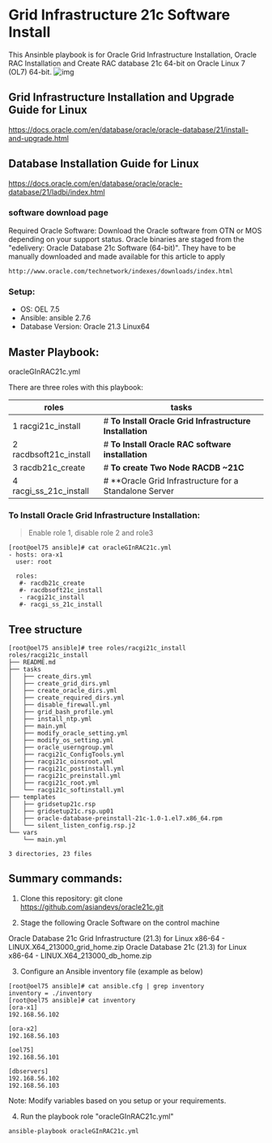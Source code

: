 # Grid Infrastructure 21c Software Install

This Ansinble playbook is for Oracle Grid Infrastructure Installation, Oracle RAC Installation and Create RAC database 21c 64-bit on Oracle Linux 7 (OL7) 64-bit.
![img](https://miro.medium.com/max/1400/1*Dn-ENgHGeaJk8kpJXE_Sdw.png)

## Grid Infrastructure Installation and Upgrade Guide for Linux
https://docs.oracle.com/en/database/oracle/oracle-database/21/install-and-upgrade.html

## Database Installation Guide for Linux
https://docs.oracle.com/en/database/oracle/oracle-database/21/ladbi/index.html

### software download page
Required Oracle Software: Download the Oracle software from OTN or MOS depending on your support status. Oracle binaries are staged from the "edelivery: Oracle Database 21c Software (64-bit)". They have to be manually downloaded and made available for this article to apply 
```
http://www.oracle.com/technetwork/indexes/downloads/index.html
```

### Setup:
 * OS: OEL 7.5 
 * Ansible: ansible 2.7.6
 * Database Version: Oracle 21.3 Linux64

## Master Playbook:
oracleGInRAC21c.yml

There are three roles with this playbook: 

roles                  | tasks
---------------------- | ---------------------------------
1 racgi21c_install     | # **To Install Oracle Grid Infrastructure Installation**
2 racdbsoft21c_install | # **To Install Oracle RAC software installation**
3 racdb21c_create      | # **To create Two Node RACDB ~21C**
4 racgi_ss_21c_install | # **Oracle Grid Infrastructure for a Standalone Server

### To Install Oracle Grid Infrastructure Installation:
> Enable role 1, disable role 2 and role3

```
[root@oel75 ansible]# cat oracleGInRAC21c.yml
- hosts: ora-x1
  user: root

  roles:
   #- racdb21c_create
   #- racdbsoft21c_install
   - racgi21c_install
   #- racgi_ss_21c_install
```
## Tree structure 
```
[root@oel75 ansible]# tree roles/racgi21c_install
roles/racgi21c_install
├── README.md
├── tasks
│   ├── create_dirs.yml
│   ├── create_grid_dirs.yml
│   ├── create_oracle_dirs.yml
│   ├── create_required_dirs.yml
│   ├── disable_firewall.yml
│   ├── grid_bash_profile.yml
│   ├── install_ntp.yml
│   ├── main.yml
│   ├── modify_oracle_setting.yml
│   ├── modify_os_setting.yml
│   ├── oracle_userngroup.yml
│   ├── racgi21c_ConfigTools.yml
│   ├── racgi21c_oinsroot.yml
│   ├── racgi21c_postinstall.yml
│   ├── racgi21c_preinstall.yml
│   ├── racgi21c_root.yml
│   └── racgi21c_softinstall.yml
├── templates
│   ├── gridsetup21c.rsp
│   ├── gridsetup21c.rsp.up01
│   ├── oracle-database-preinstall-21c-1.0-1.el7.x86_64.rpm
│   └── silent_listen_config.rsp.j2
└── vars
    └── main.yml

3 directories, 23 files
```
## Summary commands: 

1. Clone this repository:
    git clone https://github.com/asiandevs/oracle21c.git
    
2. Stage the following Oracle Software on the control machine

Oracle Database 21c Grid Infrastructure (21.3) for Linux x86-64
     - LINUX.X64_213000_grid_home.zip
Oracle Database 21c (21.3) for Linux x86-64 
     - LINUX.X64_213000_db_home.zip

3. Configure an Ansible inventory file (example as below) 
```
[root@oel75 ansible]# cat ansible.cfg | grep inventory
inventory = ./inventory
[root@oel75 ansible]# cat inventory
[ora-x1]
192.168.56.102

[ora-x2]
192.168.56.103

[oel75]
192.168.56.101

[dbservers]
192.168.56.102
192.168.56.103
```
Note: Modify variables based on you setup or your requirements. 

4. Run the playbook role "oracleGInRAC21c.yml"
```
ansible-playbook oracleGInRAC21c.yml  
```
